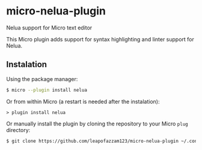 # micro-nelua-plugin
Nelua support for Micro text editor

This Micro plugin adds support for syntax highlighting and linter support for Nelua.

## Instalation
Using the package manager:
```bash
$ micro --plugin install nelua
```
Or from within Micro (a restart is needed after the instalation):
```
> plugin install nelua
```
Or manually install the plugin by cloning the repository to your Micro `plug` directory:
```bash
$ git clone https://github.com/leapofazzam123/micro-nelua-plugin ~/.config/micro/plug/nelua
```
